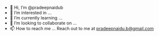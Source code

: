 - 👋 Hi, I’m @pradeepnaidub
- 👀 I’m interested in ...
- 🌱 I’m currently learning ...
- 💞️ I’m looking to collaborate on ...
- 📫 How to reach me ... Reach out to me at pradeepnaidu.b@gmail.com

<!---
pradeepnaidub/pradeepnaidub is a ✨ special ✨ repository because its `README.md` (this file) appears on your GitHub profile.
You can click the Preview link to take a look at your changes.
--->
